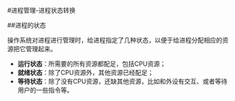 #进程管理-进程状态转换

##进程的状态

操作系统对进程进行管理时，给进程指定了几种状态，以便于给进程分配相应的资源把它管理起来。

* **运行状态**：所需要的所有资源都配足，包括CPU资源；
* **就绪状态**：除了CPU资源外，其他资源已经配足；
* **等待状态**：除了没有CPU资源，还缺其他资源，比如和外设有交互、或者等待用户的一些指令等。

